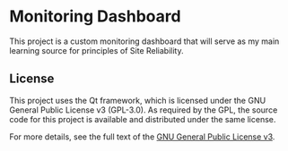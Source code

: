 # Monitoring Dashboard

This project is a custom monitoring dashboard that will serve as my main learning source for principles of Site Reliability.

## License

This project uses the Qt framework, which is licensed under the GNU General Public License v3 (GPL-3.0). As required by the GPL, the source code for this project is available and distributed under the same license.

For more details, see the full text of the [GNU General Public License v3](https://www.gnu.org/licenses/gpl-3.0.html).
